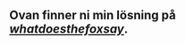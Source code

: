 ## Ovan finner ni min lösning på [*whatdoesthefoxsay*](https://open.kattis.com/problems/whatdoesthefoxsay "whatdoesthefoxsay").